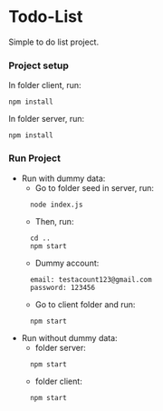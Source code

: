 # Todo-List
Simple to do list project.


### Project setup
In folder client, run: 
```
npm install
```

In folder server, run:
```
npm install
```

### Run Project 
* Run with dummy data:
  * Go to folder seed in server, run: 
  ```
    node index.js
    ```
  * Then, run: 
  ```
    cd ..
    npm start
    ```
  * Dummy account:
  ```
    email: testacount123@gmail.com
    password: 123456
    ```
  * Go to client folder and run:
  ```
    npm start
    ```
* Run without dummy data:
  * folder server:
  ```
    npm start
    ```
  * folder client:
  ```
    npm start
    ```